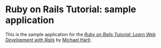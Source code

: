 # Ruby on Rails Tutorial: sample application

This is the sample application for the
[*Ruby on Rails Tutorial:
Learn Web Development with Rails*](https://www.railstutorail.org/)
by [Michael Hartl](http://www.michaelhartl.com/).